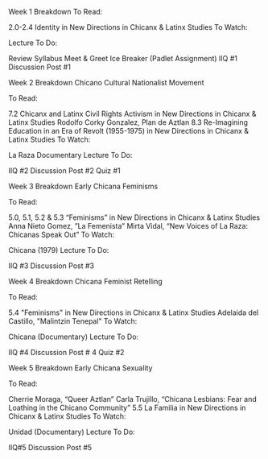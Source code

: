 Week 1 Breakdown
To Read: 

2.0-2.4 Identity in New Directions in Chicanx & Latinx Studies
To Watch:

Lecture 
To Do:

Review Syllabus
Meet & Greet Ice Breaker (Padlet Assignment)
IIQ #1
Discussion Post #1

Week 2 Breakdown
Chicano Cultural Nationalist Movement 

To Read: 

7.2 Chicanx and Latinx Civil Rights Activism in New Directions in Chicanx & Latinx Studies
Rodolfo Corky Gonzalez, Plan de Aztlan
8.3 Re-Imagining Education in an Era of Revolt (1955-1975) in New Directions in Chicanx & Latinx Studies
To Watch: 

La Raza Documentary
Lecture 
To Do: 

IIQ #2
Discussion Post #2
Quiz #1

Week 3 Breakdown
Early Chicana Feminisms 

To Read: 

5.0, 5.1, 5.2 & 5.3 “Feminisms” in New Directions in Chicanx & Latinx Studies
Anna Nieto Gomez, ”La Femenista”
Mirta Vidal, “New Voices of La Raza: Chicanas Speak Out”
To Watch: 

Chicana (1979)
Lecture 
To Do: 

IIQ #3
Discussion Post #3

Week 4 Breakdown
Chicana Feminist Retelling 

To Read:

5.4 "Feminisms" in New Directions in Chicanx & Latinx Studies 
Adelaida del Castillo, "Malintzin Tenepal" 
To Watch: 

Chicana (Documentary)
Lecture
To Do: 

IIQ #4
Discussion Post # 4
Quiz #2

Week 5 Breakdown
Early Chicana Sexuality

To Read: 

Cherrie Moraga, “Queer Aztlan”
Carla Trujillo, “Chicana Lesbians: Fear and Loathing in the Chicano Community”
5.5 La Familia in New Directions in Chicanx & Latinx Studies 
To Watch:

Unidad (Documentary)
Lecture
To Do: 

IIQ#5
Discussion Post #5